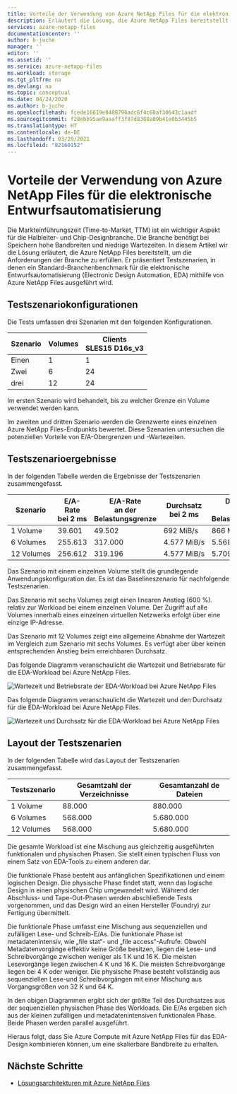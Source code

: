 ```yaml
---
title: Vorteile der Verwendung von Azure NetApp Files für die elektronische Entwurfsautomatisierung | Microsoft-Dokumentation
description: Erläutert die Lösung, die Azure NetApp Files bereitstellt, um die Anforderungen der Halbleiter- und Chip-Designbranche zu erfüllen. Präsentiert Testszenarien, in denen ein Standard-Branchenbenchmark für die elektronische Entwurfsautomatisierung (Electronic Design Automation, EDA) mithilfe von Azure NetApp Files ausgeführt wird.
services: azure-netapp-files
documentationcenter: ''
author: b-juche
manager: ''
editor: ''
ms.assetid: ''
ms.service: azure-netapp-files
ms.workload: storage
ms.tgt_pltfrm: na
ms.devlang: na
ms.topic: conceptual
ms.date: 04/24/2020
ms.author: b-juche
ms.openlocfilehash: fcede16619e8488796adc6f4c60af30643c1aadf
ms.sourcegitcommit: f28ebb95ae9aaaff3f87d8388a09b41e0b3445b5
ms.translationtype: HT
ms.contentlocale: de-DE
ms.lasthandoff: 03/29/2021
ms.locfileid: "82160152"
---
```

# <a name="benefits-of-using-azure-netapp-files-for-electronic-design-automation"></a>Vorteile der Verwendung von Azure NetApp Files für die elektronische Entwurfsautomatisierung

Die Markteinführungszeit (Time-to-Market, TTM) ist ein wichtiger Aspekt für die Halbleiter- und Chip-Designbranche. Die Branche benötigt bei Speichern hohe Bandbreiten und niedrige Wartezeiten. In diesem Artikel wir die Lösung erläutert, die Azure NetApp Files bereitstellt, um die Anforderungen der Branche zu erfüllen. Er präsentiert Testszenarien, in denen ein Standard-Branchenbenchmark für die elektronische Entwurfsautomatisierung (Electronic Design Automation, EDA) mithilfe von Azure NetApp Files ausgeführt wird. 

## <a name="test-scenario-configurations"></a>Testszenariokonfigurationen

Die Tests umfassen drei Szenarien mit den folgenden Konfigurationen. 

|    Szenario    |    Volumes    |    Clients<br> SLES15 D16s_v3  |
|----------------|---------------|--------------------------------|
|    Einen         |    1          |    1                           |
|    Zwei         |    6          |    24                          |
|    drei       |    12         |    24                          |

Im ersten Szenario wird behandelt, bis zu welcher Grenze ein Volume verwendet werden kann.  

Im zweiten und dritten Szenario werden die Grenzwerte eines einzelnen Azure NetApp Files-Endpunkts bewertet. Diese Szenarien untersuchen die potenziellen Vorteile von E/A-Obergrenzen und -Wartezeiten.

## <a name="test-scenario-results"></a>Testszenarioergebnisse

In der folgenden Tabelle werden die Ergebnisse der Testszenarien zusammengefasst.

|    Szenario       |    E/A-Rate<br>  bei 2 ms     |    E/A-Rate<br>  an der Belastungsgrenze     |    Durchsatz<br>  bei 2 ms     |    Durchsatz<br>  an der Belastungsgrenze     |
|-------------------|---------------------------|--------------------------------|-----------------------------|----------------------------------|
|    1 Volume       |    39.601                 |    49.502                      |    692 MiB/s                 |    866 MiB/s                      |
|    6 Volumes      |    255.613                |    317.000                     |    4\.577 MiB/s               |    5\.568 MiB/s                    |
|    12 Volumes     |    256.612                |    319.196                     |    4\.577 MiB/s               |    5\.709 MiB/s                    |

Das Szenario mit einem einzelnen Volume stellt die grundlegende Anwendungskonfiguration dar. Es ist das Baselineszenario für nachfolgende Testszenarien.  

Das Szenario mit sechs Volumes zeigt einen linearen Anstieg (600 %). relativ zur Workload bei einem einzelnen Volume.  Der Zugriff auf alle Volumes innerhalb eines einzelnen virtuellen Netzwerks erfolgt über eine einzige IP-Adresse.  

Das Szenario mit 12 Volumes zeigt eine allgemeine Abnahme der Wartezeit im Vergleich zum Szenario mit sechs Volumes. Es verfügt aber über keinen entsprechenden Anstieg beim erreichbaren Durchsatz.   

Das folgende Diagramm veranschaulicht die Wartezeit und Betriebsrate für die EDA-Workload bei Azure NetApp Files.  

![Wartezeit und Betriebsrate der EDA-Workload bei Azure NetApp Files](../media/azure-netapp-files/solutions-electronic-design-automation-workload-latency-operation-rate.png)   

Das folgende Diagramm veranschaulicht die Wartezeit und den Durchsatz für die EDA-Workload bei Azure NetApp Files.  

![Wartezeit und Durchsatz für die EDA-Workload bei Azure NetApp Files](../media/azure-netapp-files/solutions-electronic-design-automation-workload-latency-throughput.png) 

## <a name="layout-of-test-scenarios"></a>Layout der Testszenarien 

In der folgenden Tabelle wird das Layout der Testszenarien zusammengefasst.

|    Testszenario     |    Gesamtzahl der Verzeichnisse     |    Gesamtanzahl de Dateien     |
|----------------------|------------------------------------|------------------------------|
|    1 Volume          |    88.000                          |    880.000                   |
|    6 Volumes         |    568.000                         |    5\.680.000                 |
|    12 Volumes        |    568.000                         |    5\.680.000                 |

Die gesamte Workload ist eine Mischung aus gleichzeitig ausgeführten funktionalen und physischen Phasen. Sie stellt einen typischen Fluss von einem Satz von EDA-Tools zu einem anderen dar.   

Die funktionale Phase besteht aus anfänglichen Spezifikationen und einem logischen Design. Die physische Phase findet statt, wenn das logische Design in einen physischen Chip umgewandelt wird. Während der Abschluss- und Tape-Out-Phasen werden abschließende Tests vorgenommen, und das Design wird an einen Hersteller (Foundry) zur Fertigung übermittelt.  

Die funktionale Phase umfasst eine Mischung aus sequenziellen und zufälligen Lese- und Schreib-E/As. Die funktionale Phase ist metadatenintensiv, wie „file stat“- und „file access“-Aufrufe. Obwohl Metadatenvorgänge effektiv keine Größe besitzen, liegen die Lese- und Schreibvorgänge zwischen weniger als 1 K und 16 K. Die meisten Lesevorgänge liegen zwischen 4 K und 16 K. Die meisten Schreibvorgänge liegen bei 4 K oder weniger. Die physische Phase besteht vollständig aus sequenziellen Lese-und Schreibvorgängen mit einer Mischung aus Vorgangsgrößen von 32 K und 64 K.  

In den obigen Diagrammen ergibt sich der größte Teil des Durchsatzes aus der sequenziellen physischen Phase des Workloads. Die E/As ergeben sich aus der kleinen zufälligen und metadatenintensiven funktionalen Phase. Beide Phasen werden parallel ausgeführt. 

Hieraus folgt, dass Sie Azure Compute mit Azure NetApp Files für das EDA-Design kombinieren können, um eine skalierbare Bandbreite zu erhalten. 

## <a name="next-steps"></a>Nächste Schritte

- [Lösungsarchitekturen mit Azure NetApp Files](azure-netapp-files-solution-architectures.md)

